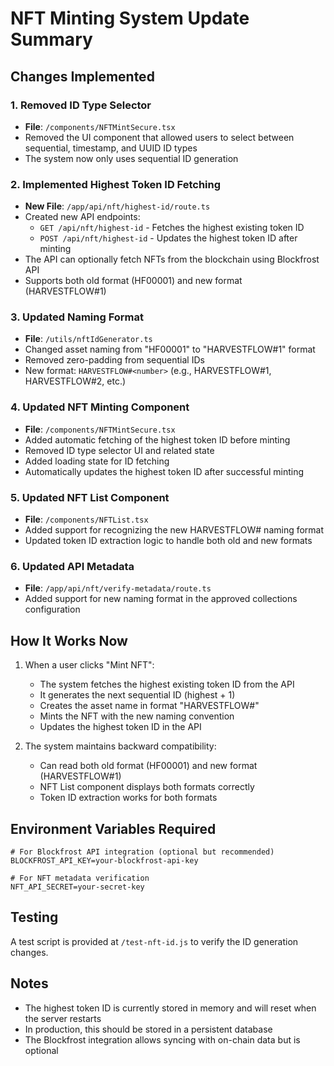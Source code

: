 # NFT Minting System Update Summary

## Changes Implemented

### 1. Removed ID Type Selector
- **File**: `/components/NFTMintSecure.tsx`
- Removed the UI component that allowed users to select between sequential, timestamp, and UUID ID types
- The system now only uses sequential ID generation

### 2. Implemented Highest Token ID Fetching
- **New File**: `/app/api/nft/highest-id/route.ts`
- Created new API endpoints:
  - `GET /api/nft/highest-id` - Fetches the highest existing token ID
  - `POST /api/nft/highest-id` - Updates the highest token ID after minting
- The API can optionally fetch NFTs from the blockchain using Blockfrost API
- Supports both old format (HF00001) and new format (HARVESTFLOW#1)

### 3. Updated Naming Format
- **File**: `/utils/nftIdGenerator.ts`
- Changed asset naming from "HF00001" to "HARVESTFLOW#1" format
- Removed zero-padding from sequential IDs
- New format: `HARVESTFLOW#<number>` (e.g., HARVESTFLOW#1, HARVESTFLOW#2, etc.)

### 4. Updated NFT Minting Component
- **File**: `/components/NFTMintSecure.tsx`
- Added automatic fetching of the highest token ID before minting
- Removed ID type selector UI and related state
- Added loading state for ID fetching
- Automatically updates the highest token ID after successful minting

### 5. Updated NFT List Component
- **File**: `/components/NFTList.tsx`
- Added support for recognizing the new HARVESTFLOW# naming format
- Updated token ID extraction logic to handle both old and new formats

### 6. Updated API Metadata
- **File**: `/app/api/nft/verify-metadata/route.ts`
- Added support for new naming format in the approved collections configuration

## How It Works Now

1. When a user clicks "Mint NFT":
   - The system fetches the highest existing token ID from the API
   - It generates the next sequential ID (highest + 1)
   - Creates the asset name in format "HARVESTFLOW#<id>"
   - Mints the NFT with the new naming convention
   - Updates the highest token ID in the API

2. The system maintains backward compatibility:
   - Can read both old format (HF00001) and new format (HARVESTFLOW#1)
   - NFT List component displays both formats correctly
   - Token ID extraction works for both formats

## Environment Variables Required

```env
# For Blockfrost API integration (optional but recommended)
BLOCKFROST_API_KEY=your-blockfrost-api-key

# For NFT metadata verification
NFT_API_SECRET=your-secret-key
```

## Testing

A test script is provided at `/test-nft-id.js` to verify the ID generation changes.

## Notes

- The highest token ID is currently stored in memory and will reset when the server restarts
- In production, this should be stored in a persistent database
- The Blockfrost integration allows syncing with on-chain data but is optional